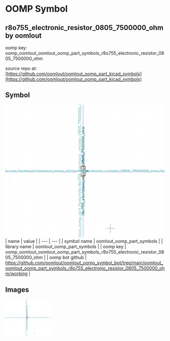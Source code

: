 # OOMP Symbol  
## r8o755_electronic_resistor_0805_7500000_ohm  by oomlout  
  
oomp key: oomp_oomlout_oomlout_oomp_part_symbols_r8o755_electronic_resistor_0805_7500000_ohm  
  
source repo at: [https://github.com/oomlout/oomlout_oomp_part_kicad_symbols](https://github.com/oomlout/oomlout_oomp_part_kicad_symbols)  
## Symbol  
  
[![working.png](working_600.png)](working.png)  
| name | value | 
| --- | --- | 
| symbol name | oomlout_oomp_part_symbols | 
| library name | oomlout_oomp_part_symbols | 
| oomp key | oomp_oomlout_oomlout_oomp_part_symbols_r8o755_electronic_resistor_0805_7500000_ohm | 
| oomp bot github | https://github.com/oomlout/oomlout_oomp_symbol_bot/tree/main/oomlout_oomlout_oomp_part_symbols_r8o755_electronic_resistor_0805_7500000_ohm/working | 
## Images  
  
[![working.png](working_140.png)](working.png)  
